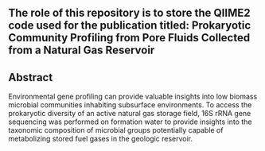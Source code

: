 ## 

The role of this repository is to store the QIIME2 code used for the publication titled: Prokaryotic Community Profiling from Pore Fluids Collected from a Natural Gas Reservoir
------------

## Abstract
Environmental gene profiling can provide valuable insights into low biomass microbial communities inhabiting subsurface environments. To access the prokaryotic diversity of an active natural gas storage field, 16S rRNA gene sequencing was performed on formation water to provide insights into the taxonomic composition of microbial groups potentially capable of metabolizing stored fuel gases in the geologic reservoir. 
